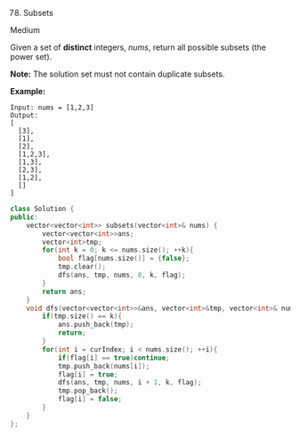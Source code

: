 78. Subsets

Medium

Given a set of **distinct** integers, *nums*, return all possible subsets (the power set).

**Note:** The solution set must not contain duplicate subsets.

**Example:**

```
Input: nums = [1,2,3]
Output:
[
  [3],
  [1],
  [2],
  [1,2,3],
  [1,3],
  [2,3],
  [1,2],
  []
]
```

```c++
class Solution {
public:
    vector<vector<int>> subsets(vector<int>& nums) {
        vector<vector<int>>ans;
        vector<int>tmp;
        for(int k = 0; k <= nums.size(); ++k){
            bool flag[nums.size()] = {false};
            tmp.clear();
            dfs(ans, tmp, nums, 0, k, flag);
        }
        return ans;
    }
    void dfs(vector<vector<int>>&ans, vector<int>&tmp, vector<int>& nums, int curIndex, int k, bool flag[]){
        if(tmp.size() == k){
            ans.push_back(tmp);
            return;
        }
        for(int i = curIndex; i < nums.size(); ++i){
            if(flag[i] == true)continue;
            tmp.push_back(nums[i]);
            flag[i] = true;
            dfs(ans, tmp, nums, i + 1, k, flag);
            tmp.pop_back();
            flag[i] = false;
        }
    }
};
```

